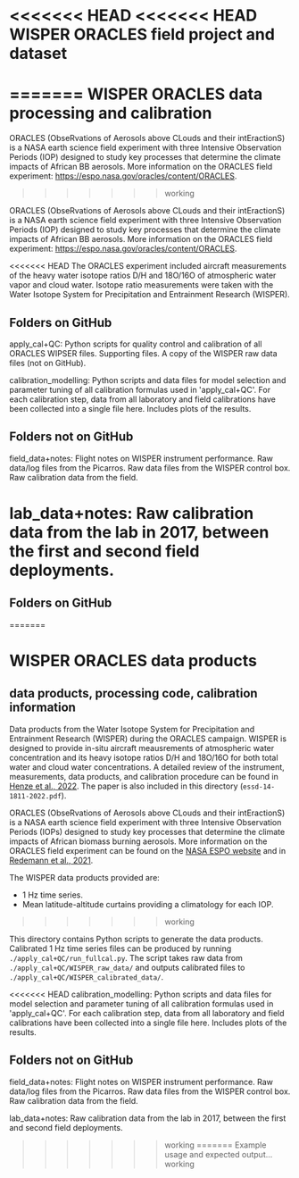 <<<<<<< HEAD
<<<<<<< HEAD
WISPER ORACLES field project and dataset
========================================
=======
WISPER ORACLES data processing and calibration
===============================================

ORACLES (ObseRvations of Aerosols above CLouds and their intEractionS) is a NASA earth science field experiment with three Intensive Observation Periods (IOP) designed to study key processes that determine the climate impacts of African BB aerosols. More information on the ORACLES field experiment: https://espo.nasa.gov/oracles/content/ORACLES.
>>>>>>> working

ORACLES (ObseRvations of Aerosols above CLouds and their intEractionS) is a NASA earth science field 
experiment with three Intensive Observation Periods (IOP) designed to study key processes that 
determine the climate impacts of African BB aerosols. More information on the ORACLES field 
experiment: https://espo.nasa.gov/oracles/content/ORACLES.

<<<<<<< HEAD
The ORACLES experiment included aircraft measurements of the heavy water isotope ratios D/H and 
18O/16O of atmospheric water vapor and cloud water. Isotope ratio measurements were taken with the 
Water Isotope System for Precipitation and Entrainment Research (WISPER). 

Folders on GitHub
-------------------------

apply_cal+QC: Python scripts for quality control and calibration of all ORACLES WIPSER files. 
Supporting files. A copy of the WISPER raw data files (not on GitHub).

calibration_modelling: Python scripts and data files for model selection and parameter tuning of all 
calibration formulas used in 'apply_cal+QC'. For each calibration step, data from all laboratory and 
field calibrations have been collected into a single file here. Includes plots of the results.
	
Folders not on GitHub
-----------------------------

field_data+notes: Flight notes on WISPER instrument performance. Raw data/log files from the Picarros. Raw data files from the WISPER control box. Raw calibration data from the field.

lab_data+notes: Raw calibration data from the lab in 2017, between the first and second field 
deployments.
=======
Folders on GitHub
-------------------------
=======
# WISPER ORACLES data products 
## data products, processing code, calibration information

Data products from the Water Isotope System for Precipitation and Entrainment Research 
(WISPER) during the ORACLES campaign. WISPER is designed to provide in-situ aircraft 
meausrements of atmospheric water concentration and its heavy isotope ratios D/H and 
18O/16O for both total water and cloud water concentrations. A detailed review of the 
instrument, measurements, data products, and calibration procedure can be found in 
[Henze et al., 2022](https://doi.org/10.5194/essd-14-1811-2022). The paper is also included 
in this directory (```essd-14-1811-2022.pdf```).

ORACLES (ObseRvations of Aerosols above CLouds and their intEractionS) is a NASA earth 
science field experiment with three Intensive Observation Periods (IOPs) designed to study 
key processes that determine the climate impacts of African biomass burning aerosols. 
More information on the ORACLES field experiment can be found on the 
[NASA ESPO website](https://espo.nasa.gov/oracles/content/ORACLES) and in 
[Redemann et al., 2021](https://doi.org/10.5194/acp-21-1507-2021).

The WISPER data products provided are:
* 1 Hz time series.
* Mean latitude-altitude curtains providing a climatology for each IOP.  
>>>>>>> working

This directory contains Python scripts to generate the data products. Calibrated 
1 Hz time series files can be produced by running ```./apply_cal+QC/run_fullcal.py```. The 
script takes raw data from ```./apply_cal+QC/WISPER_raw_data/``` and outputs calibrated 
files to ```./apply_cal+QC/WISPER_calibrated_data/```.

<<<<<<< HEAD
calibration_modelling: Python scripts and data files for model selection and parameter tuning of all calibration formulas used in 'apply_cal+QC'. For each calibration step, data from all laboratory and field calibrations have been collected into a single file here. Includes plots of the results.
	
Folders not on GitHub
-----------------------------

field_data+notes: Flight notes on WISPER instrument performance. Raw data/log files from the Picarros. Raw data files from the WISPER control box. Raw calibration data from the field.

lab_data+notes: Raw calibration data from the lab in 2017, between the first and second field deployments.
>>>>>>> working
=======
Example usage and expected output... 
>>>>>>> working
